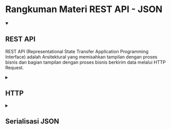 # Rangkuman Materi REST API - JSON

<details open>
<summary>

## REST API

</summary>

REST API (Representational State Transfer Application Programming Interface) adalah Arsitektural yang memisahkan tampilan dengan proses bisnis dan bagian tampilan dengan proses bisnis berkirim data melalui HTTP Request. <br>

</details>

<details>
<summary>

## HTTP

</summary>

Protokol yang digunakan untuk berkirim data pada internet dan biasanya data tersebut berbentuk media web. Pola Komunikasi di HTTP adalah Client mengirim request dan server akan mengolah serta membalas dengan memberikan response. <br>
### Struktur Request : <br>
1. URL => Alamat halaman yang akan diakses. <br>
2. Method (GET, POST, PUT, DELETE) => Menunjukkan aksi yang diinginkan. <br>
3. Header => Informasi tambahan terkait request yang dikirimkan. <br>
4. Body => Data yang disertakan bersama request. <br>

### Struktur Response : <br>
1. Status Code => Kode yang mewakili response entah itu sukses maupun gagal. <br>
2. Header => Informasi tambahan terkait response yang diberikan. <br>
3. Body => Data yang disertakan bersama response. <br>

</details>

<details>
<summary>

## Serialisasi JSON

</summary>

JSON adalah Javascript Object Notation dan umum digunakan pada REST API. <br>
1. Mengubah struktur data ke bentuk JSON disebut dengan SERIALISASI JSON. Menggunakan fungsi jsonEncode dari package dart:convert. <br>
MAP/LIST => SERIALISASI => JSON. <br>
2. Mengubah bentuk JSON ke struktur data disebut dengan DESERIALISASI JSON. Menggunakan fungsi jsonDecode daro package dart:convert. <br>
JSON => DESERIALISASI => MAP/LIST. <br>

</details>